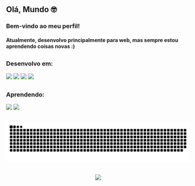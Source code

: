 <div>
 <h2> Olá, Mundo 🤓  </h3>
 <h3> Bem-vindo ao meu perfil!</h4>
 <h4> Atualmente, desenvolvo principalmente para web, mas sempre estou aprendendo coisas novas :) </h4>
</div>

##

<div>
 <h3> Desenvolvo em: </h3>
 <img src="https://img.icons8.com/dusk/64/000000/html-5.png"/>
 <img src="https://img.icons8.com/dusk/64/000000/css3.png"/>
 <img src="https://img.icons8.com/dusk/64/000000/javascript-logo.png"/>
 <img src="https://img.icons8.com/dusk/64/000000/php-logo.png"/>
</div>

##

<div>
 <h3> Aprendendo: </h3>
 <img src="https://img.icons8.com/dusk/64/000000/java-coffee-cup-logo.png"/>
 <img src="https://img.icons8.com/dusk/64/000000/python.png"/>
</div>

 ##

<div>
 
 ![Snake animation](https://github.com/amandaeduarda/amandaeduarda/blob/output/github-contribution-grid-snake.svg)

 </div>
 
 ##
 
 <div>

<p align="center"><img src="https://i.giphy.com/RThN0hOS2GO4M.gif" /<p align="center">
 
  </div>

